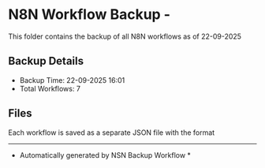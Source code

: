 # N8N Workflow Backup - 
This folder contains the backup of all N8N workflows as of 22-09-2025

## Backup Details
- Backup Time: 22-09-2025 16:01
- Total Workflows: 7

## Files
Each workflow is saved as a separate JSON file with the format

-----------
* Automatically generated by NSN Backup Workflow *